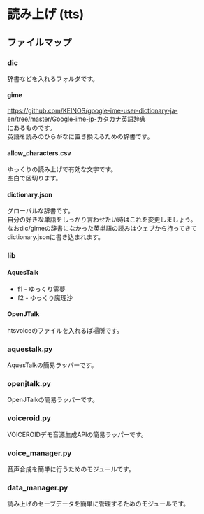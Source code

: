 # 読み上げ (tts)
## ファイルマップ
### dic
辞書などを入れるフォルダです。
#### gime
https://github.com/KEINOS/google-ime-user-dictionary-ja-en/tree/master/Google-ime-jp-カタカナ英語辞典  
にあるものです。  
英語を読みのひらがなに置き換えるための辞書です。
#### allow_characters.csv
ゆっくりの読み上げで有効な文字です。  
空白で区切ります。
#### dictionary.json
グローバルな辞書です。  
自分の好きな単語をしっかり言わせたい時はこれを変更しましょう。  
なおdic/gimeの辞書になかった英単語の読みはウェブから持ってきてdictionary.jsonに書き込まれます。
### lib
#### AquesTalk
* f1 - ゆっくり霊夢
* f2 - ゆっくり魔理沙
#### OpenJTalk
htsvoiceのファイルを入れるば場所です。
### aquestalk.py
AquesTalkの簡易ラッパーです。
### openjtalk.py
OpenJTalkの簡易ラッパーです。
### voiceroid.py
VOICEROIDデモ音源生成APIの簡易ラッパーです。
### voice_manager.py
音声合成を簡単に行うためのモジュールです。
### data_manager.py
読み上げのセーブデータを簡単に管理するためのモジュールです。